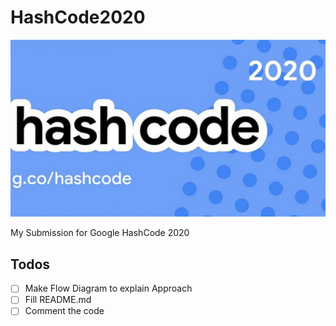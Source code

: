 # HashCode2020

![Google HashCode 2020](hashcode2020.jpg "Google HashCode 2020")

My Submission for Google HashCode 2020

## Todos
- [ ] Make Flow Diagram to explain Approach
- [ ] Fill README.md
- [ ] Comment the code